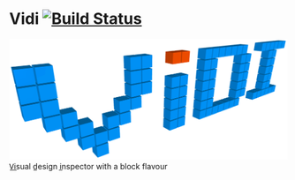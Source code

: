 Vidi [![Build Status](https://ci.inria.fr/pharo-contribution/buildStatus/icon?job=Vidi)](https://ci.inria.fr/pharo-contribution/job/Vidi/)
====

![Vidi logo](media/logo.png)
V̲i̲sual d̲esign i̲nspector with a block flavour
